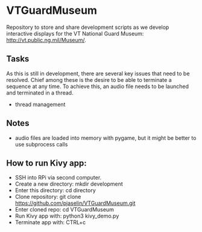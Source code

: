 # VTGuardMuseum

Repository to store and share development scripts as we develop interactive displays for the VT National Guard Museum: http://vt.public.ng.mil/Museum/.

## Tasks
As this is still in development, there are several key issues that need to be resolved. Chief among these is the desire to be able to terminate a sequence at any time. To achieve this, an audio file needs to be launched and terminated in a thread.

- thread management

## Notes
 - audio files are loaded into memory with pygame, but it might be better to use subprocess calls

## How to run Kivy app:
 - SSH into RPi via second computer.
 - Create a new directory: mkdir development
 - Enter this directory: cd directory
 - Clone repository: git clone https://github.com/pjaselin/VTGuardMuseum.git
 - Enter cloned repo: cd VTGuardMuseum
 - Run Kivy app with: python3 kivy_demo.py
 - Terminate app with: CTRL+c
